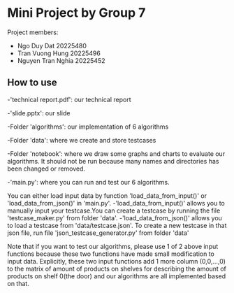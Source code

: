 # Mini Project by Group 7
Project members:
- Ngo Duy Dat 20225480
- Tran Vuong Hung 20225496
- Nguyen Tran Nghia 20225452
## How to use
-'technical report.pdf': our technical report

-'slide.pptx': our slide

-Folder 'algorithms': our implementation of 6 algorithms

-Folder 'data': where we create and store testcases

-Folder 'notebook': where we draw some graphs and charts to evaluate our algorithms. It should not be run because many names and directories has been changed or removed.

-'main.py': where you can run and test our 6 algorithms.

You can either load input data by function 'load_data_from_input()'  or 'load_data_from_json()' in 'main.py'.
-'load_data_from_input()' allows you to manually input your testcase.You can create a testcase by running the file 'testcase_maker.py' from folder 'data'.
-'load_data_from_json()' allows you to load a testcase from 'data/testcase.json'. To create a new testcase in that json file, run file 'json_testcase_generator.py' from folder 'data'

Note that if you want to test our algorithms, please use 1 of 2 above input functions because these two functions have made small modification to input data. Explicitly, these two input functions add 1 more column (0,0,...,0) to the matrix of amount of products on shelves for describing the amount of products on shelf 0(the door) and our algorithms are all implemented based on that.